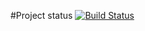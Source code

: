 #Project status [![Build Status](https://travis-ci.org/rustamSurmashev/CYKA.svg?branch=master)](https://travis-ci.org/rustamSurmashev/CYKA)